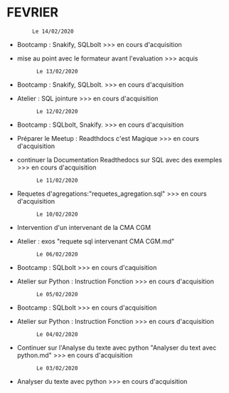 FEVRIER
=======


            Le 14/02/2020

- Bootcamp : Snakify, SQLbolt                           >>> en cours d'acquisition
- mise au point avec le formateur avant l'evaluation    >>> acquis


            Le 13/02/2020

- Bootcamp : Snakify, SQLbolt.                          >>> en cours d'acquisition
- Atelier : SQL jointure                                >>> en cours d'acquisition


            Le 12/02/2020

- Bootcamp : SQLbolt, Snakify.                          >>> en cours d'acquisition
- Préparer le Meetup : Readthdocs c'est Magique         >>> en cours d'acquisition
- continuer la Documentation Readthedocs sur SQL avec des exemples >>> en cours d'acquisition

            Le 11/02/2020

- Requetes d'agregations:"requetes_agregation.sql"      >>> en cours d'acquisition


            Le 10/02/2020

- Intervention d'un intervenant de la CMA CGM
- Atelier :  exos "requete sql intervenant CMA CGM.md"


            Le 06/02/2020

- Bootcamp : SQLbolt                                    >>> en cours d'caquisition
- Atelier sur Python : Instruction Fonction             >>> en cours d'acquisition


            Le 05/02/2020
        
- Bootcamp : SQLbolt                                    >>> en cours d'acquisition
- Atelier sur Python : Instruction Fonction             >>> en cours d'acquisition



            Le 04/02/2020

- Continuer sur l'Analyse du texte avec python "Analyser du text avec python.md"  >>> en cours d'acquisition


            Le 03/02/2020

- Analyser du texte avec python                         >>> en cours d'acquisition
